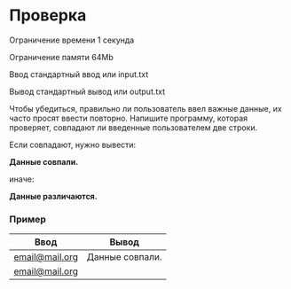 # Проверка

Ограничение времени 1 секунда

Ограничение памяти 64Mb

Ввод стандартный ввод или input.txt

Вывод стандартный вывод или output.txt

Чтобы убедиться, правильно ли пользователь ввел важные данные, их часто просят ввести повторно. Напишите программу, которая проверяет, совпадают ли введенные пользователем две строки.

Если совпадают, нужно вывести:

**Данные совпали.**

иначе:

**Данные различаются.**

### Пример

| Ввод | Вывод  |
|--|--|
| email@mail.org | Данные совпали. |
| email@mail.org ||
